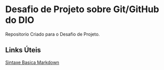 # Desafio de Projeto sobre Git/GitHub do DIO
Repositorio Criado para o Desafio de Projeto.

## Links Úteis

[Sintaxe Basica Markdown](https://www.markdownguide.org/basic-syntax/)
